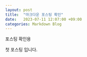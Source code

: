 ```yaml
---
layout: post
title:  "마크다운 포스팅 확인"
date:   2023-07-11 12:07:00 +09:00
categories: Markdown Blog
---
```


포스팅 확인용

첫 포스팅 입니다.